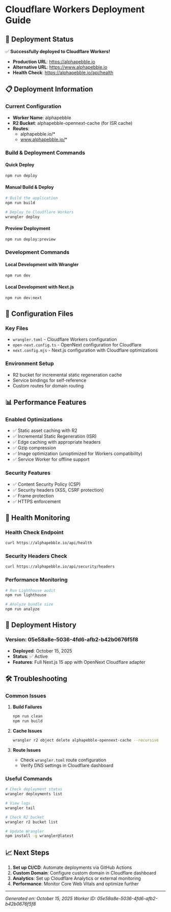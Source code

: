 # Cloudflare Workers Deployment Guide

## 🚀 Deployment Status

✅ **Successfully deployed to Cloudflare Workers!**

- **Production URL**: https://alphapebble.io
- **Alternative URL**: https://www.alphapebble.io
- **Health Check**: https://alphapebble.io/api/health

## 📋 Deployment Information

### Current Configuration
- **Worker Name**: alphapebble
- **R2 Bucket**: alphapebble-opennext-cache (for ISR cache)
- **Routes**: 
  - alphapebble.io/*
  - www.alphapebble.io/*

### Build & Deployment Commands

#### Quick Deploy
```bash
npm run deploy
```

#### Manual Build & Deploy
```bash
# Build the application
npm run build

# Deploy to Cloudflare Workers
wrangler deploy
```

#### Preview Deployment
```bash
npm run deploy:preview
```

### Development Commands

#### Local Development with Wrangler
```bash
npm run dev
```

#### Local Development with Next.js
```bash
npm run dev:next
```

## 🔧 Configuration Files

### Key Files
- `wrangler.toml` - Cloudflare Workers configuration
- `open-next.config.ts` - OpenNext configuration for Cloudflare
- `next.config.mjs` - Next.js configuration with Cloudflare optimizations

### Environment Setup
- R2 bucket for incremental static regeneration cache
- Service bindings for self-reference
- Custom routes for domain routing

## 📊 Performance Features

### Enabled Optimizations
- ✅ Static asset caching with R2
- ✅ Incremental Static Regeneration (ISR)
- ✅ Edge caching with appropriate headers
- ✅ Gzip compression
- ✅ Image optimization (unoptimized for Workers compatibility)
- ✅ Service Worker for offline support

### Security Features
- ✅ Content Security Policy (CSP)
- ✅ Security headers (XSS, CSRF protection)
- ✅ Frame protection
- ✅ HTTPS enforcement

## 🏥 Health Monitoring

### Health Check Endpoint
```bash
curl https://alphapebble.io/api/health
```

### Security Headers Check
```bash
curl https://alphapebble.io/api/security/headers
```

### Performance Monitoring
```bash
# Run Lighthouse audit
npm run lighthouse

# Analyze bundle size
npm run analyze
```

## 🔄 Deployment History

### Version: 05e58a8e-5036-4fd6-afb2-b42b0676f5f8
- **Deployed**: October 15, 2025
- **Status**: ✅ Active
- **Features**: Full Next.js 15 app with OpenNext Cloudflare adapter

## 🛠️ Troubleshooting

### Common Issues

1. **Build Failures**
   ```bash
   npm run clean
   npm run build
   ```

2. **Cache Issues**
   ```bash
   wrangler r2 object delete alphapebble-opennext-cache --recursive
   ```

3. **Route Issues**
   - Check `wrangler.toml` route configuration
   - Verify DNS settings in Cloudflare dashboard

### Useful Commands

```bash
# Check deployment status
wrangler deployments list

# View logs
wrangler tail

# Check R2 bucket
wrangler r2 bucket list

# Update Wrangler
npm install -g wrangler@latest
```

## 📈 Next Steps

1. **Set up CI/CD**: Automate deployments via GitHub Actions
2. **Custom Domain**: Configure custom domain in Cloudflare dashboard
3. **Analytics**: Set up Cloudflare Analytics or external monitoring
4. **Performance**: Monitor Core Web Vitals and optimize further

---

*Generated on: October 15, 2025*
*Worker ID: 05e58a8e-5036-4fd6-afb2-b42b0676f5f8*